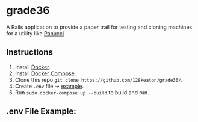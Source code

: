 # grade36
A Rails application to provide a paper trail for testing and cloning machines for a utility like [Panucci](https://github.com/hschreck/Panucci/)

## Instructions
1. Install [Docker](https://docs.docker.com/engine/installation/).
2. Install [Docker Compose](https://docs.docker.com/compose/install/).
3. Clone this repo `git clone https://github.com/128keaton/grade36/`.
4. Create `.env` file -> [example](#env-file-example).
5. Run `sudo docker-compose up --build` to build and run.

## .env File Example:
```

```
